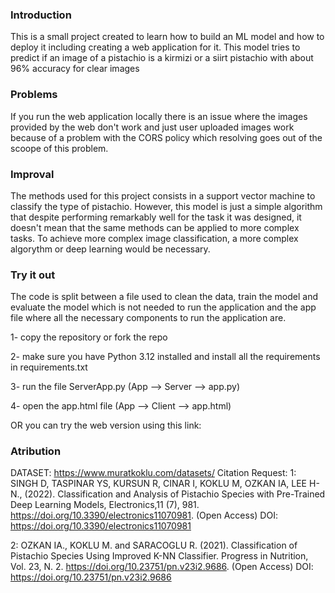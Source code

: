 ### Introduction
This is a small project created to learn how to build an ML model and how to deploy it including creating a web application for it. 
This model tries to predict if an image of a pistachio is a kirmizi or a siirt pistachio with about 96% accuracy for clear images

### Problems
If you run the web application locally there is an issue where the images provided by the web don't work and just user uploaded images work because of a problem with the CORS policy which resolving goes out of the scoope of this problem.

### Improval
The methods used for this project consists in a support vector machine to classify the type of pistachio.
However, this model is just a simple algorithm that despite performing remarkably well for the task it was designed, it doesn't mean that the same methods can be applied to more complex tasks.
To achieve more complex image classification, a more complex algorythm or deep learning would be necessary.

### Try it out
The code is split between a file used to clean the data, train the model and evaluate the model which is not needed to run the application and the app file where all the necessary components to run the application are. 

1- copy the repository or fork the repo 

2- make sure you have Python 3.12 installed and install all the requirements in requirements.txt 

3- run the file ServerApp.py (App --> Server --> app.py) 

4- open the app.html file (App --> Client --> app.html) 

OR you can try the web version using this link:

### Atribution
DATASET: https://www.muratkoklu.com/datasets/
Citation Request:
1: SINGH D, TASPINAR YS, KURSUN R, CINAR I, KOKLU M, OZKAN IA, LEE H-N., (2022). Classification and Analysis of Pistachio Species with Pre-Trained Deep Learning Models, Electronics,11 (7), 981. https://doi.org/10.3390/electronics11070981. (Open Access)
DOI: https://doi.org/10.3390/electronics11070981

2: OZKAN IA., KOKLU M. and SARACOGLU R. (2021). Classification of Pistachio Species Using Improved K-NN Classifier. Progress in Nutrition, Vol. 23, N. 2. https://doi.org/10.23751/pn.v23i2.9686. (Open Access)
DOI: https://doi.org/10.23751/pn.v23i2.9686
